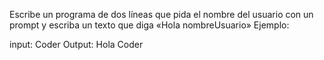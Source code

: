 Escribe un programa de dos líneas que pida el nombre del usuario con un prompt y escriba un texto que diga «Hola nombreUsuario»
Ejemplo:

input: Coder
Output: Hola Coder
